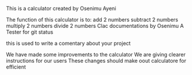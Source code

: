This is a calculator created by Osenimu Ayeni

The function of this calculator is to:
    add 2 numbers
    subtract 2 numbers
    multiply 2 numbers
    divide 2 numbers
Clac documentations by Osenimu A
Tester for git status

this is used to write a comentary about your project

We have made some improvements to the calculator
We are giving clearer instructions for our users 
These changes should make oout calculatore for efficient 
